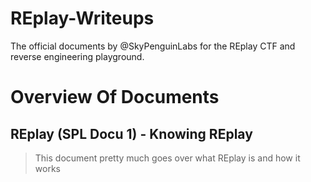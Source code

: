 # REplay-Writeups
The official documents by @SkyPenguinLabs for the REplay CTF and reverse engineering playground.

# Overview Of Documents

## REplay (SPL Docu 1) - Knowing REplay

> This document pretty much goes over what REplay is and how it works


